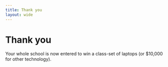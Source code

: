 ```yaml
---
title: Thank you
layout: wide
---
```


# Thank you

Your whole school is now entered to win a class-set of laptops (or $10,000 for other technology).